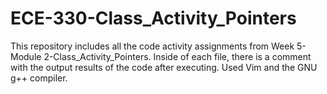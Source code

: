 # ECE-330-Class_Activity_Pointers
This repository includes all the code activity assignments from Week 5-Module 2-Class_Activity_Pointers. Inside of each file, there is a comment with the output results of the code after executing. Used Vim and the GNU g++ compiler.
